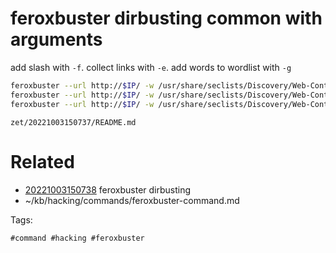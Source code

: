 # feroxbuster dirbusting common with arguments
add slash with `-f`.
collect links with `-e`.
add words to wordlist with `-g`
```bash
feroxbuster --url http://$IP/ -w /usr/share/seclists/Discovery/Web-Content/common.txt
feroxbuster --url http://$IP/ -w /usr/share/seclists/Discovery/Web-Content/common.txt -f
feroxbuster --url http://$IP/ -w /usr/share/seclists/Discovery/Web-Content/common.txt -g -e -f
```

` zet/20221003150737/README.md `

# Related

- [20221003150738](/zet/20221003150738/README.md) feroxbuster dirbusting
- ~/kb/hacking/commands/feroxbuster-command.md

Tags:

    #command #hacking #feroxbuster 
